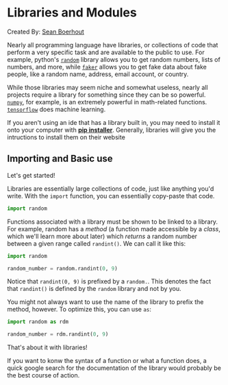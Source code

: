 # Libraries and Modules

Created By: [Sean Boerhout](https://seanboe.github.io)

Nearly all programming language have libraries, or collections of code that perform a very specific task and 
are available to the public to use. For example, python's [`random`](https://docs.python.org/3/library/random.html)
library allows you to get random numbers, lists of numbers, and more, while [`faker`](https://faker.readthedocs.io/en/master/)
allows you to get fake data about fake people, like a random name, address, email account, or country. 

While those libraries may seem niche and somewhat useless, nearly all projects require a library for something since they 
can be so powerful. [`numpy`](https://numpy.org), for example, is an extremely powerful in math-related functions. 
[`tensorflow`](https://www.tensorflow.org) does machine learning.

If you aren't using an ide that has a library built in, you may need to install it onto your computer with [__pip installer__](https://pip.pypa.io/en/stable/installing/).
Generally, libraries will give you the intructions to install them on their website


## Importing and Basic use

Let's get started!

Libraries are essentially large collections of code, just like anything you'd write. With the `import` function, you can 
essentially copy-paste that code.

``` python
import random
```

Functions associated with a library must be shown to be linked to a library. For example, random has a _method_ (a function 
made accessible by a _class_, which we'll learn more about later) which _returns_ a random number between a given range
called `randint()`. We can call it like this:

``` python
import random

random_number = random.randint(0, 9)
```

Notice that `randint(0, 9)` is prefixed by a `random.`. This denotes the fact that `randint()` is defined by the `random` library
and not by you. 

You might not always want to use the name of the library to prefix the method, however. To optimize this, you can use `as`:

``` python
import random as rdm

random_number = rdm.randint(0, 9)
```

That's about it with libraries!

If you want to konw the syntax of a function or what a function does, a quick google search for the documentation of the library
would probably be the best course of action. 